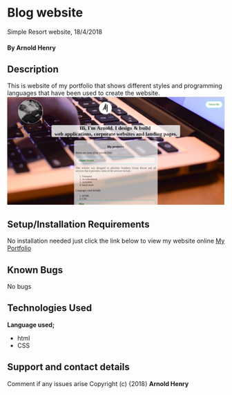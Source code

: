# Blog website
Simple Resort website, 18/4/2018
#### By **Arnold Henry**
## Description
This is website of my portfolio that shows different styles and programming languages
that have been used to create the website.
![Landing page Screenshot](/images/screenshot.jpg)
## Setup/Installation Requirements
No installation needed just click the link below to view my website online
[My Portfolio](https://arnoldhenry.github.io/portfolio/)
## Known Bugs
No bugs
## Technologies Used
**Language used;**
* html
* CSS
## Support and contact details
Comment if any issues arise
Copyright (c) {2018} **Arnold Henry**
